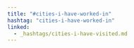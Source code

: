 ```yaml
---
title: "#cities-i-have-worked-in"
hashtag: "cities-i-have-worked-in"
linked:
  - _hashtags/cities-i-have-visited.md
---
```

